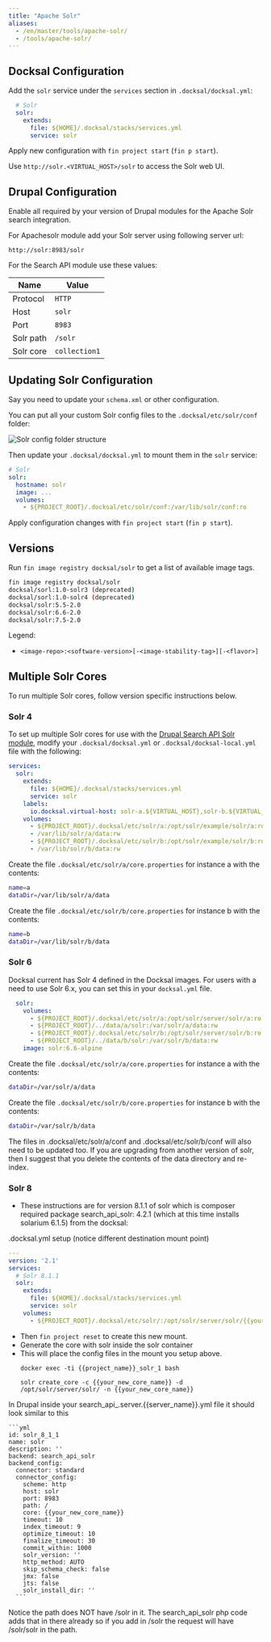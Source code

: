 ```yaml
---
title: "Apache Solr"
aliases:
  - /en/master/tools/apache-solr/
  - /tools/apache-solr/
---
```



## Docksal Configuration

Add the `solr` service under the `services` section in `.docksal/docksal.yml`:

```yaml
  # Solr
  solr:
    extends:
      file: ${HOME}/.docksal/stacks/services.yml
      service: solr
```

Apply new configuration with `fin project start` (`fin p start`).

Use `http://solr.<VIRTUAL_HOST>/solr` to access the Solr web UI.


## Drupal Configuration

Enable all required by your version of Drupal modules for the Apache Solr search integration.

For Apachesolr module add your Solr server using following server url:

```
http://solr:8983/solr
```

For the Search API module use these values:

| Name | Value |
|---|---|
| Protocol | `HTTP` |
| Host | `solr` |
| Port | `8983` |
| Solr path | `/solr` |
| Solr core | `collection1` |


## Updating Solr Configuration

Say you need to update your `schema.xml` or other configuration.

You can put all your custom Solr config files to the `.docksal/etc/solr/conf` folder:

![Solr config folder structure](/images/apache-solr-conf-folder.png?classes=inline)

Then update your `.docksal/docksal.yml` to mount them in the `solr` service:

```yaml
# Solr
solr:
  hostname: solr
  image: ...
  volumes:
    - ${PROJECT_ROOT}/.docksal/etc/solr/conf:/var/lib/solr/conf:ro
```

Apply configuration changes with `fin project start` (`fin p start`).


## Versions

Run `fin image registry docksal/solr` to get a list of available image tags.

```bash
fin image registry docksal/solr
docksal/sorl:1.0-solr3 (deprecated)
docksal/sorl:1.0-solr4 (deprecated)
docksal/solr:5.5-2.0
docksal/solr:6.6-2.0
docksal/solr:7.5-2.0
```

Legend:

- `<image-repo>:<software-version>[-<image-stability-tag>][-<flavor>]`


## Multiple Solr Cores

To run multiple Solr cores, follow version specific instructions below.

### Solr 4

To set up multiple Solr cores for use with the [Drupal Search API Solr module](https://www.drupal.org/project/search_api_solr),
modify your `.docksal/docksal.yml` or `.docksal/docksal-local.yml` file with the following:

```yaml
services:
  solr:
    extends:
      file: ${HOME}/.docksal/stacks/services.yml
      service: solr
    labels:
      io.docksal.virtual-host: solr-a.${VIRTUAL_HOST},solr-b.${VIRTUAL_HOST}
    volumes:
      - ${PROJECT_ROOT}/.docksal/etc/solr/a:/opt/solr/example/solr/a:ro
      - /var/lib/solr/a/data:rw
      - ${PROJECT_ROOT}/.docksal/etc/solr/b:/opt/solr/example/solr/b:ro
      - /var/lib/solr/b/data:rw
```

Create the file `.docksal/etc/solr/a/core.properties` for instance a with the contents:

```bash
name=a
dataDir=/var/lib/solr/a/data
```

Create the file `.docksal/etc/solr/b/core.properties` for instance b with the contents:

```bash
name=b
dataDir=/var/lib/solr/b/data
```

### Solr 6

Docksal current has Solr 4 defined in the Docksal images. For users with a need to use Solr 6.x, you can set this in
your `docksal.yml` file.

```yaml
  solr:
    volumes:
      - ${PROJECT_ROOT}/.docksal/etc/solr/a:/opt/solr/server/solr/a:ro
      - ${PROJECT_ROOT}/../data/a/solr:/var/solr/a/data:rw
      - ${PROJECT_ROOT}/.docksal/etc/solr/b:/opt/solr/server/solr/b:ro
      - ${PROJECT_ROOT}/../data/b/solr:/var/solr/b/data:rw
    image: solr:6.6-alpine
```
Create the file `.docksal/etc/solr/a/core.properties` for instance a with the contents:

```bash
dataDir=/var/solr/a/data
```

Create the file `.docksal/etc/solr/b/core.properties` for instance b with the contents:

```bash
dataDir=/var/solr/b/data
```

The files in .docksal/etc/solr/a/conf and .docksal/etc/solr/b/conf will also need to be updated too. If you are upgrading
from another version of solr, then I suggest that you delete the contents of the data directory and re-index.

### Solr 8

- These instructions are for version 8.1.1 of solr which is composer required package
  search_api_solr: 4.2.1 (which at this time installs solarium 6.1.5)
  from the docksal:

.docksal.yml setup (notice different destination mount point)
```yml
---
version: '2.1'
services:
  # Solr 8.1.1
  solr:
    extends:
      file: ${HOME}/.docksal/stacks/services.yml
      service: solr
    volumes:
      - ${PROJECT_ROOT}/.docksal/etc/solr/:/opt/solr/server/solr/{{your_new_core_name}}/
```
- Then `fin project reset` to create this new mount.
- Generate the core with solr inside the solr container
- This will place the config files in the mount you setup above.
  ```
  docker exec -ti {{project_name}}_solr_1 bash

  solr create_core -c {{your_new_core_name}} -d /opt/solr/server/solr/ -n {{your_new_core_name}}
  ```

In Drupal inside your search_api_.server.{{server_name}}.yml file it should look similar to this

    ```yml
    id: solr_8_1_1
    name: solr
    description: ''
    backend: search_api_solr
    backend_config:
      connector: standard
      connector_config:
        scheme: http
        host: solr
        port: 8983
        path: /
        core: {{your_new_core_name}}
        timeout: 10
        index_timeout: 9
        optimize_timeout: 10
        finalize_timeout: 30
        commit_within: 1000
        solr_version: ''
        http_method: AUTO
        skip_schema_check: false
        jmx: false
        jts: false
        solr_install_dir: ''
      ```
Notice the path does NOT have /solr in it.  The search_api_solr php code adds that in there already so if you add in /solr the request will have /solr/solr in the path.

